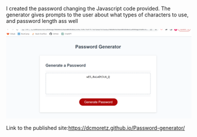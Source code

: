 I created the password changing the Javascript code provided.
The generator gives prompts to the user about what types of characters to use, and password length ass well 

![Alt text](Password.PNG)

Link to the published site:https://dcmoretz.github.io/Password-generator/
